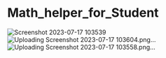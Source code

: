 # Math_helper_for_Student
![Screenshot 2023-07-17 103539](https://github.com/ChamilkaMihiraj2002/Math_helper_for_Student/assets/120358764/4c54338d-a104-4c9c-8b68-66d2beeea13a)
![Uploading Screenshot 2023-07-17 103604.png…]()
![Uploading Screenshot 2023-07-17 103558.png…]()
